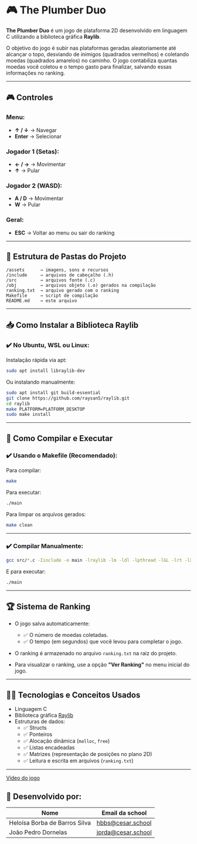 
# 🎮 The Plumber Duo

**The Plumber Duo** é um jogo de plataforma 2D desenvolvido em linguagem C utilizando a biblioteca gráfica **Raylib**.

O objetivo do jogo é subir nas plataformas geradas aleatoriamente até alcançar o topo, desviando de inimigos (quadrados vermelhos) e coletando moedas (quadrados amarelos) no caminho. O jogo contabiliza quantas moedas você coletou e o tempo gasto para finalizar, salvando essas informações no ranking.

---


## 🎮 Controles

### Menu:
- **↑ / ↓** → Navegar
- **Enter** → Selecionar

### Jogador 1 (Setas):
- **← / →** → Movimentar
- **↑** → Pular

### Jogador 2 (WASD):
- **A / D** → Movimentar
- **W** → Pular

### Geral:
- **ESC** → Voltar ao menu ou sair do ranking

---

## 📂 Estrutura de Pastas do Projeto

```
/assets      → imagens, sons e recursos
/include     → arquivos de cabeçalho (.h)
/src         → arquivos fonte (.c)
/obj         → arquivos objeto (.o) gerados na compilação
ranking.txt  → arquivo gerado com o ranking
Makefile     → script de compilação
README.md    → este arquivo
```

---

## 📥 Como Instalar a Biblioteca Raylib

### ✔️ No Ubuntu, WSL ou Linux:

Instalação rápida via apt:

```bash
sudo apt install libraylib-dev
```

Ou instalando manualmente:

```bash
sudo apt install git build-essential
git clone https://github.com/raysan5/raylib.git
cd raylib
make PLATFORM=PLATFORM_DESKTOP
sudo make install
```





---

## 🔧 Como Compilar e Executar

### ✔️ Usando o Makefile (Recomendado):

Para compilar:

```bash
make
```

Para executar:

```bash
./main
```

Para limpar os arquivos gerados:

```bash
make clean
```

---

### ✔️ Compilar Manualmente:

```bash
gcc src/*.c -Iinclude -o main -lraylib -lm -ldl -lpthread -lGL -lrt -lX11
```

E para executar:

```bash
./main
```

---

## 🏆 Sistema de Ranking

- O jogo salva automaticamente:
  - ✅ O número de moedas coletadas.
  - ✅ O tempo (em segundos) que você levou para completar o jogo.

- O ranking é armazenado no arquivo `ranking.txt` na raiz do projeto.

- Para visualizar o ranking, use a opção **"Ver Ranking"** no menu inicial do jogo.

---

## 👨‍💻 Tecnologias e Conceitos Usados

- Linguagem C
- Biblioteca gráfica [Raylib](https://www.raylib.com/)
- Estruturas de dados:
  - ✅ Structs
  - ✅ Ponteiros
  - ✅ Alocação dinâmica (`malloc`, `free`)
  - ✅ Listas encadeadas
  - ✅ Matrizes (representação de posições no plano 2D)
  - ✅ Leitura e escrita em arquivos (`ranking.txt`)

---

[Vídeo do jogo](https://youtu.be/zY2CGH6Urwc?feature=shared)

## 🚀 Desenvolvido por:


|Nome                         |Email da school   |
|-----------------------------|------------------|
|Heloísa Borba de Barros Silva|hbbs@cesar.school |
|João Pedro Dornelas          |jprda@cesar.school|

